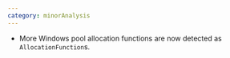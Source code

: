```yaml
---
category: minorAnalysis
---
```

* More Windows pool allocation functions are now detected as `AllocationFunction`s.